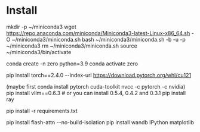


# Install 

mkdir -p ~/miniconda3
wget https://repo.anaconda.com/miniconda/Miniconda3-latest-Linux-x86_64.sh -O ~/miniconda3/miniconda.sh
bash ~/miniconda3/miniconda.sh -b -u -p ~/miniconda3
rm ~/miniconda3/miniconda.sh
source ~/miniconda3/bin/activate

conda create -n zero python=3.9
conda activate zero

pip install torch==2.4.0 --index-url https://download.pytorch.org/whl/cu121

(maybe first conda install pytorch cuda-toolkit nvcc -c pytorch -c nvidia)
pip install vllm==0.6.3 # or you can install 0.5.4, 0.4.2 and 0.3.1
pip install ray

pip install -r requirements.txt

pip install flash-attn --no-build-isolation
pip install wandb IPython matplotlib



